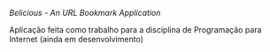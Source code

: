*Belicious - An URL Bookmark Application*

Aplicação feita como trabalho para a disciplina de Programação para Internet (ainda em desenvolvimento)